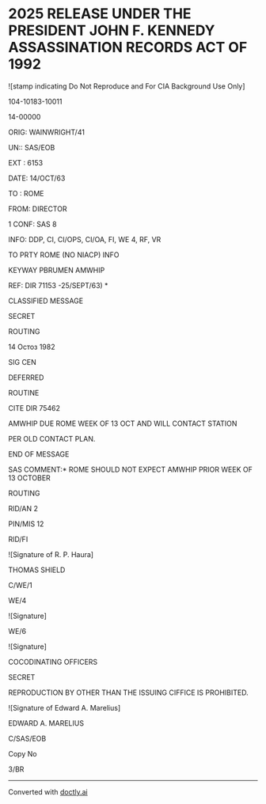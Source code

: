# 2025 RELEASE UNDER THE PRESIDENT JOHN F. KENNEDY ASSASSINATION RECORDS ACT OF 1992

![stamp indicating Do Not Reproduce and For CIA Background Use Only]

104-10183-10011

14-00000

ORIG: WAINWRIGHT/41

UN:: SAS/EOB

EXT : 6153

DATE: 14/OCT/63

TO : ROME

FROM: DIRECTOR

1 CONF: SAS 8

INFO: DDP, CI, CI/OPS, CI/OA, FI, WE 4, RF, VR

TO PRTY ROME (NO NIACP) INFO

KEYWAY PBRUMEN AMWHIP

REF: DIR 71153 -25/SEPT/63) *

CLASSIFIED MESSAGE

SECRET

ROUTING

14 Остоз 1982

SIG CEN

DEFERRED

ROUTINE

CITE DIR 75462

AMWHIP DUE ROME WEEK OF 13 OCT AND WILL CONTACT STATION

PER OLD CONTACT PLAN.

END OF MESSAGE

SAS COMMENT:* ROME SHOULD NOT EXPECT AMWHIP PRIOR WEEK OF 13 OCTOBER

ROUTING

RID/AN 2

PIN/MIS 12

RID/FI

![Signature of R. P. Haura]

THOMAS SHIELD

C/WE/1

WE/4

![Signature]

WE/6

![Signature]

COCODINATING OFFICERS

SECRET

REPRODUCTION BY OTHER THAN THE ISSUING CIFFICE IS PROHIBITED.

![Signature of Edward A. Marelius]

EDWARD A. MARELIUS

C/SAS/EOB

Copy No

3/BR


---
Converted with [doctly.ai](https://doctly.ai)
